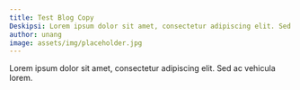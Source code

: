 ```yaml
---
title: Test Blog Copy
Deskipsi: Lorem ipsum dolor sit amet, consectetur adipiscing elit. Sed ac vehicula lorem.
author: unang
image: assets/img/placeholder.jpg
---
```


Lorem ipsum dolor sit amet, consectetur adipiscing elit. Sed ac vehicula lorem.
